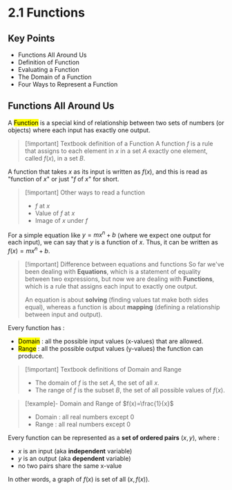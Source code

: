 # 2.1 Functions

## Key Points

- Functions All Around Us
- Definition of Function
- Evaluating a Function
- The Domain of a Function
- Four Ways to Represent a Function


## Functions All Around Us

A <mark class="hltr-trippy">Function</mark> is a special kind of relationship between two sets of numbers (or objects) where each input has exactly one output.

> [!important] Textbook definition of a Function
> A function $f$ is a rule that assigns to each element in $x$ in a set $A$ exactly one element, called $f(x)$, in a set $B$.

A function that takes $x$ as its input is written as $f(x)$, and this is read as "function of $x$" or just "$f$ of $x$" for short.

> [!important] Other ways to read a function
> - $f$ at $x$
> - Value of $f$ at $x$
> - Image of $x$ under $f$

For a simple equation like $y=mx^{n}+b$ (where we expect one output for each input), we can say that $y$ is a function of $x$. Thus, it can be written as $f(x)=mx^n+b$.

> [!important] Difference between equations and functions
> So far we've been dealing with **Equations**, which is a statement of equality between two expressions, but now we are dealing with **Functions**, which is a rule that assigns each input to exactly one output.
> 
> An equation is about **solving** (finding values tat make both sides equal), whereas a function is about **mapping** (defining a relationship between input and output).

Every function has :
- <mark class="hltr-trippy">Domain</mark> : all the possible input values (x-values) that are allowed.
- <mark class="hltr-trippy">Range</mark> : all the possible output values (y-values) the function can produce.

> [!important] Textbook definitions of Domain and Range
> - The domain of $f$ is the set $A$, the set of all $x$.
> - The range of $f$ is the subset $B$, the set of all possible values of $f(x)$.

> [!example]- Domain and Range of $f(x)=\frac{1}{x}$
> - Domain : all real numbers except $0$
> - Range : all real numbers except $0$

Every function can be represented as a **set of ordered pairs** $(x,y)$, where :
- $x$ is an input (aka **independent** variable)
- $y$ is an output (aka **dependent** variable)
- no two pairs share the same x-value

In other words, a graph of $f(x)$ is set of all $(x, f(x))$.
